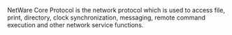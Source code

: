 NetWare Core Protocol is the network protocol which is used to access file, print, directory, clock synchronization, messaging, remote command execution and other network service functions.